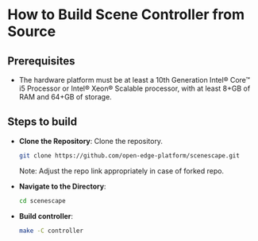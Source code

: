# How to Build Scene Controller from Source

## Prerequisites

- The hardware platform must be at least a 10th Generation Intel® Core™ i5 Processor or Intel® Xeon® Scalable processor, with at least 8+GB of RAM and 64+GB of storage.

## Steps to build

- **Clone the Repository**:
   Clone the repository.

   ```bash
   git clone https://github.com/open-edge-platform/scenescape.git
   ```
   Note: Adjust the repo link appropriately in case of forked repo.

- **Navigate to the Directory**:

   ```bash
   cd scenescape
   ```

- **Build controller**:
   ```bash
   make -C controller
   ```
